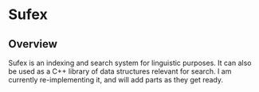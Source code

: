 # Sufex

## Overview

Sufex is an indexing and search system for linguistic purposes. It can
also be used as a C++ library of data structures relevant for
search. I am currently re-implementing it, and will add parts as they
get ready.
